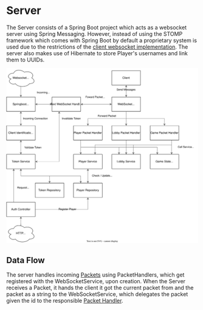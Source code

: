 # Server

The Server consists of a Spring Boot project which acts as a websocket server using Spring Messaging. However, instead
of using the STOMP framework which comes with Spring Boot by default a proprietary system is used due to the 
restrictions of the [client websocket implementation](Networking.gdx-websockets). The server also makes use of
Hibernate to store Player's usernames and link them to UUIDs. 

![Diagram of Server Architecture](./../img/server/server-packet-handling.drawio.svg)

## Data Flow
The server handles incoming [Packets](Packet.md) using PacketHandlers, which get registered with the WebSocketService,
upon creation. When the Server receives a Packet, it hands the client it got the current packet from and the packet as a
string to the WebSocketService, which delegates the packet given the id to the responsible 
[Packet Handler](Packet-Handler.md).
